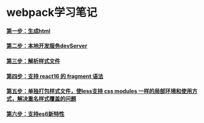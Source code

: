 # webpack学习笔记

#### [第一步：生成html](./第一步.md)
#### [第二步：本地开发服务devServer](./第二步.md)
#### [第三步：解析样式文件](./第三步.md)
#### [第四步：支持 react16 的 fragment 语法](./第四步md)
#### [第五步：单独打包样式文件，使less支持 css modules 一样的局部环境和使用方式，解决重名样式覆盖的问题](./第五步md)
#### [第六步：支持es6新特性](./第6步md)
